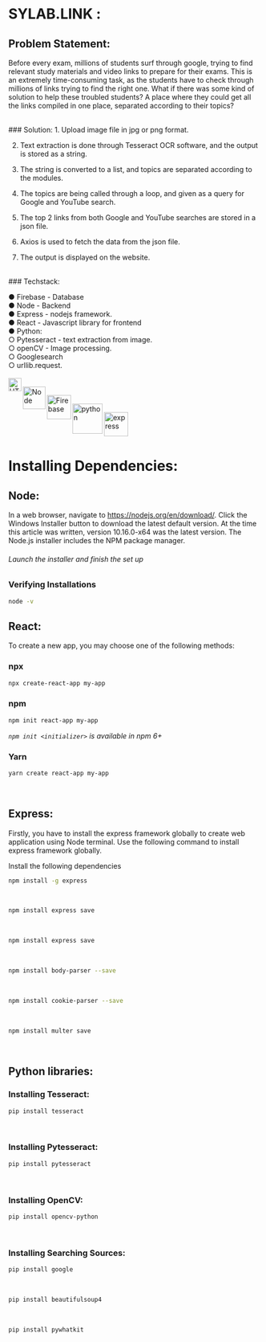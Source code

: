 # SYLAB.LINK :


## Problem Statement:
Before every exam, millions of students surf through google, trying to find relevant study materials and video links to prepare for their exams. This is an extremely time-consuming task, as the students have to check through millions of links trying to find the right one.
What if there was some kind of solution to help these troubled students? A place where they could get all the links compiled in one place, separated according to their topics?

<br>
### Solution: 
1. Upload image file in jpg or png format.<br>

2. Text extraction is done through Tesseract OCR software, and the output is stored as a string.<br>

3. The string is converted to a list, and topics are separated according to the modules.<br>

4. The topics are being called through a loop, and given as a query for Google and YouTube search.<br>

5. The top 2 links from both Google and YouTube searches are stored in a json file.<br>

6. Axios is used to fetch the data from the json file.<br>

7. The output is displayed on the website.
<br>
### Techstack:

●	Firebase - Database<br>
●	Node - Backend<br>
●	Express - nodejs framework.<br>
●	React - Javascript library for frontend<br>
●	Python: <br>
        ○   Pytesseract - text extraction from image.<br>
        ○   openCV - Image processing. <br>
        ○   Googlesearch  <br>
        ○   urllib.request.
<br>
<br>
 <img align="left" alt="HTML5" padding="8px" width="26px" src="https://create-react-app.dev/img/logo.svg" /><br>
<img align ="left" alt="Node" padding="8px" width="45px" src="https://upload.wikimedia.org/wikipedia/commons/d/d9/Node.js_logo.svg"/><br>
<img align="left" alt="Firebase" padding="8px" width="48px" src="https://firebase.google.com/static/downloads/brand-guidelines/PNG/logo-built_white.png"/><br>
<img align="left" alt="python" padding="8px" width="60px" src="https://1000logos.net/wp-content/uploads/2020/08/Python-Logo.png"/><br>
<img align="left" alt="express" padding="8px" width="48px" src="https://d1jnx9ba8s6j9r.cloudfront.net/blog/wp-content/uploads/2019/07/express-logo-528x240.png"/><br>
<br>
<br>

# Installing Dependencies:
## Node:
In a web browser, navigate to https://nodejs.org/en/download/. Click the Windows Installer button to download the latest default version. At the time this article was written, version 10.16.0-x64 was the latest version. The Node.js installer includes the NPM package manager. <br>

###### Launch the installer and finish the set up
### Verifying Installations
```sh
node -v
```
## React:
To create a new app, you may choose one of the following methods:

### npx

```sh
npx create-react-app my-app
```


### npm

```sh
npm init react-app my-app
```

_`npm init <initializer>` is available in npm 6+_

### Yarn

```sh
yarn create react-app my-app
```
<br>

## Express:
Firstly, you have to install the express framework globally to create web application using Node terminal. Use the following command to install express framework globally.

Install the following dependencies
<br>
 ```sh
npm install -g express
```

<br>

 ```sh
npm install express save
```

<br>

 ```sh
npm install express save
```

<br>

 ```sh
npm install body-parser --save
```

<br>

 ```sh
npm install cookie-parser --save
```

<br>

 ```sh
npm install multer save
```
<br>

## Python libraries:
 
### Installing Tesseract:
 ```sh
pip install tesseract
```
<br>

### Installing Pytesseract:
 ```sh
pip install pytesseract
``` 
<br>

### Installing OpenCV:
 ```sh
pip install opencv-python
``` 
<br>

### Installing Searching Sources:
 ```sh
pip install google
``` 
<br>

 ```sh
pip install beautifulsoup4
``` 
<br>

 ```sh
pip install pywhatkit
``` 
